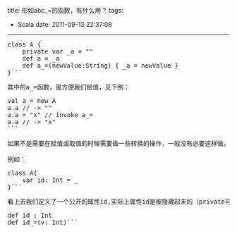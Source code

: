 title: 形如abc_=的函数，有什么用？
tags:
  - Scala
date: 2011-09-13 22:37:08
---

<pre class="csharpcode"><span class="kwrd">class</span> A {
    <span class="kwrd">private</span> var _a = <span class="str">""</span>
    def a = _a
    def a_=(newValue:String) { _a = newValue }
}```
<p>其中的a_=函数，是方便我们赋值，见下例：
<pre class="csharpcode">val a = <span class="kwrd">new</span> A
a.a <span class="rem">// -> ""</span>
a.a = <span class="str">"x"</span> <span class="rem">// invoke a_=</span>
a.a <span class="rem">// -> "x"</span>
```
<p>如果不是需要在赋值或取值的时候需要做一些转换的操作，一般没有必要这样做。事实上，scala已经把所有的属性隐藏起来了。

例如：
<pre class="csharpcode"><span class="kwrd">class</span> A{
    var id: Int = _
}```
<p>看上去我们定义了一个公开的属性id,实际上属性id是被隐藏起来的（private可见），这里只是定义了两个方法
<pre class="csharpcode">def id : Int
def id_=(v: Int)```